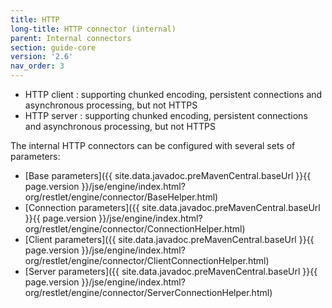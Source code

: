 ```yaml
---
title: HTTP
long-title: HTTP connector (internal)
parent: Internal connectors
section: guide-core
version: '2.6'
nav_order: 3
---
```

-   HTTP client : supporting chunked encoding, persistent connections
    and asynchronous processing, but not HTTPS
-   HTTP server : supporting chunked encoding, persistent connections
    and asynchronous processing, but not HTTPS

The internal HTTP connectors can be configured with several sets of
parameters:

* [Base parameters]({{ site.data.javadoc.preMavenCentral.baseUrl }}{{ page.version }}/jse/engine/index.html?org/restlet/engine/connector/BaseHelper.html)
* [Connection parameters]({{ site.data.javadoc.preMavenCentral.baseUrl }}{{ page.version }}/jse/engine/index.html?org/restlet/engine/connector/ConnectionHelper.html)
* [Client parameters]({{ site.data.javadoc.preMavenCentral.baseUrl }}{{ page.version }}/jse/engine/index.html?org/restlet/engine/connector/ClientConnectionHelper.html)
* [Server parameters]({{ site.data.javadoc.preMavenCentral.baseUrl }}{{ page.version }}/jse/engine/index.html?org/restlet/engine/connector/ServerConnectionHelper.html)
